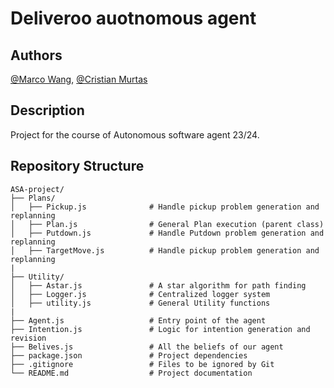 # Deliveroo auotnomous agent

## Authors

[@Marco Wang](https://github.com/marco3724), [@Cristian Murtas](https://github.com/SecondarySkyler)

## Description

Project for the course of Autonomous software agent 23/24.

## Repository Structure

```
ASA-project/
├── Plans/
│   ├── Pickup.js              # Handle pickup problem generation and replanning
│   ├── Plan.js                # General Plan execution (parent class)
│   ├── Putdown.js             # Handle Putdown problem generation and replanning
│   ├── TargetMove.js          # Handle pickup problem generation and replanning
|
├── Utility/
│   ├── Astar.js               # A star algorithm for path finding
│   ├── Logger.js              # Centralized logger system
│   ├── utility.js             # General Utility functions
|
├── Agent.js                   # Entry point of the agent
├── Intention.js               # Logic for intention generation and revision
├── Belives.js                 # All the beliefs of our agent
├── package.json               # Project dependencies
├── .gitignore                 # Files to be ignored by Git
└── README.md                  # Project documentation
```
